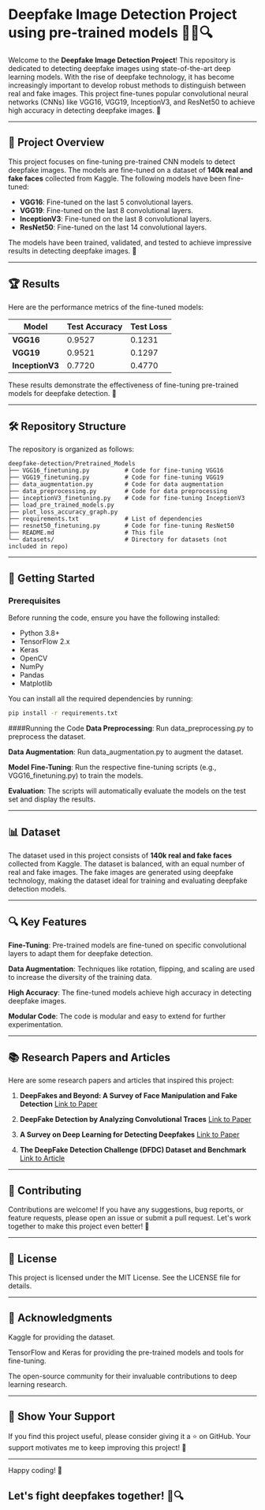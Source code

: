 # Deepfake Image Detection Project using pre-trained models 🕵️‍♂️🔍

Welcome to the **Deepfake Image Detection Project**! This repository is dedicated to detecting deepfake images using state-of-the-art deep learning models. With the rise of deepfake technology, it has become increasingly important to develop robust methods to distinguish between real and fake images. This project fine-tunes popular convolutional neural networks (CNNs) like VGG16, VGG19, InceptionV3, and ResNet50 to achieve high accuracy in detecting deepfake images. 🚀

---

## 📌 Project Overview

This project focuses on fine-tuning pre-trained CNN models to detect deepfake images. The models are fine-tuned on a dataset of **140k real and fake faces** collected from Kaggle. The following models have been fine-tuned:

- **VGG16**: Fine-tuned on the last 5 convolutional layers.
- **VGG19**: Fine-tuned on the last 8 convolutional layers.
- **InceptionV3**: Fine-tuned on the last 8 convolutional layers.
- **ResNet50**: Fine-tuned on the last 14 convolutional layers.

The models have been trained, validated, and tested to achieve impressive results in detecting deepfake images. 🎯

---

## 🏆 Results

Here are the performance metrics of the fine-tuned models:

| Model          | Test Accuracy | Test Loss       |
|----------------|---------------|-----------------|
| **VGG16**      | 0.9527        | 0.1231          |
| **VGG19**      | 0.9521        | 0.1297          |
| **InceptionV3**| 0.7720        | 0.4770          |

These results demonstrate the effectiveness of fine-tuning pre-trained models for deepfake detection. 🎉

---

## 🛠️ Repository Structure

The repository is organized as follows:
```
deepfake-detection/Pretrained_Models
├── VGG16_finetuning.py          # Code for fine-tuning VGG16
├── VGG19_finetuning.py          # Code for fine-tuning VGG19
├── data_augmentation.py         # Code for data augmentation
├── data_preprocessing.py        # Code for data preprocessing
├── inceptionV3_finetuning.py    # Code for fine-tuning InceptionV3
├── load_pre_trained_models.py
├── plot_loss_accuracy_graph.py
├── requirements.txt             # List of dependencies
├── resnet50_finetuning.py       # Code for fine-tuning ResNet50
├── README.md                    # This file
└── datasets/                    # Directory for datasets (not included in repo)

```


---

## 🚀 Getting Started

### Prerequisites

Before running the code, ensure you have the following installed:

- Python 3.8+
- TensorFlow 2.x
- Keras
- OpenCV
- NumPy
- Pandas
- Matplotlib

You can install all the required dependencies by running:

```bash
pip install -r requirements.txt
```

####Running the Code
**Data Preprocessing**: Run data_preprocessing.py to preprocess the dataset.

**Data Augmentation**: Run data_augmentation.py to augment the dataset.

**Model Fine-Tuning**: Run the respective fine-tuning scripts (e.g., VGG16_finetuning.py) to train the models.

**Evaluation**: The scripts will automatically evaluate the models on the test set and display the results.

---

## 📊 Dataset
The dataset used in this project consists of **140k real and fake faces** collected from Kaggle. The dataset is balanced, with an equal number of real and fake images. The fake images are generated using deepfake technology, making the dataset ideal for training and evaluating deepfake detection models.

---

## 🔍 Key Features
**Fine-Tuning**: Pre-trained models are fine-tuned on specific convolutional layers to adapt them for deepfake detection.

**Data Augmentation**: Techniques like rotation, flipping, and scaling are used to increase the diversity of the training data.

**High Accuracy**: The fine-tuned models achieve high accuracy in detecting deepfake images.

**Modular Code**: The code is modular and easy to extend for further experimentation.

---

## 📚 Research Papers and Articles
Here are some research papers and articles that inspired this project:

1. **DeepFakes and Beyond: A Survey of Face Manipulation and Fake Detection**
[Link to Paper](https://arxiv.org/abs/2001.00179)

2. **DeepFake Detection by Analyzing Convolutional Traces**
[Link to Paper](https://arxiv.org/abs/2004.10448)

3. **A Survey on Deep Learning for Detecting Deepfakes**
[Link to Paper](https://ieeexplore.ieee.org/document/9357003)

4. **The DeepFake Detection Challenge (DFDC) Dataset and Benchmark**
[Link to Article](https://arxiv.org/abs/2006.07397)

---

## 🤝 Contributing
Contributions are welcome! If you have any suggestions, bug reports, or feature requests, please open an issue or submit a pull request. Let's work together to make this project even better! 🌟

---

## 📜 License
This project is licensed under the MIT License. See the LICENSE file for details.

---

## 🙏 Acknowledgments
Kaggle for providing the dataset.

TensorFlow and Keras for providing the pre-trained models and tools for fine-tuning.

The open-source community for their invaluable contributions to deep learning research.

---

## 🌟 Show Your Support
If you find this project useful, please consider giving it a ⭐️ on GitHub. Your support motivates me to keep improving this project! 🚀

---

Happy coding! 🎉
## Let's fight deepfakes together! 💪🔍


